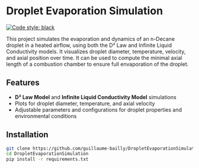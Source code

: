 # Droplet Evaporation Simulation

[![Code style: black](https://img.shields.io/badge/code%20style-black-000000.svg)](https://github.com/psf/black)

This project simulates the evaporation and dynamics of an n-Decane droplet in a heated airflow, using both the D² Law and Infinite Liquid Conductivity models. It visualizes droplet diameter, temperature, velocity, and axial position over time. It can be used to compute the minimal axial length of a combustion chamber to ensure full envaporation of the droplet.

## Features

- **D² Law Model** and **Infinite Liquid Conductivity Model** simulations
- Plots for droplet diameter, temperature, and axial velocity
- Adjustable parameters and configurations for droplet properties and environmental conditions

## Installation

```bash
git clone https://github.com/guillaume-bailly/DropletEvaporationSimulation.git
cd DropletEvaporationSimulation
pip install -r requirements.txt
